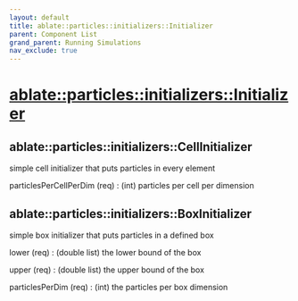 ```yaml
---
layout: default
title: ablate::particles::initializers::Initializer
parent: Component List
grand_parent: Running Simulations
nav_exclude: true
---
```

# [ablate::particles::initializers::Initializer](./ablate::particles::initializers::Initializer.html)
## ablate::particles::initializers::CellInitializer
simple cell initializer that puts particles in every element

particlesPerCellPerDim (req) 
: (int) particles per cell per dimension

## ablate::particles::initializers::BoxInitializer
simple box initializer that puts particles in a defined box

lower (req) 
: (double list) the lower bound of the box

upper (req) 
: (double list) the upper bound of the box

particlesPerDim (req) 
: (int) the particles per box dimension

